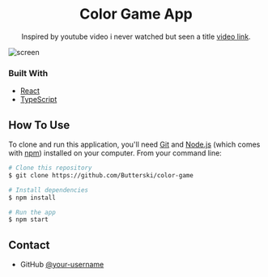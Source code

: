 
<h1 align="center">Color Game App</h1>

<div align="center">
   Inspired by youtube video i never watched but seen a title <a href="https://www.youtube.com/watch?v=QNYljS0_TOE" target="_blank">video link</a>.
</div>

![screen](https://cdn.discordapp.com/attachments/963464951077421136/1038541194856251492/image.png)

### Built With

- [React](https://reactjs.org/)
- [TypeScript](https://www.typescriptlang.org/)


## How To Use

To clone and run this application, you'll need [Git](https://git-scm.com) and [Node.js](https://nodejs.org/en/download/) (which comes with [npm](http://npmjs.com)) installed on your computer. From your command line:

```bash
# Clone this repository
$ git clone https://github.com/Butterski/color-game

# Install dependencies
$ npm install

# Run the app
$ npm start
```

## Contact

- GitHub [@your-username](https://github.com/Butterski)

